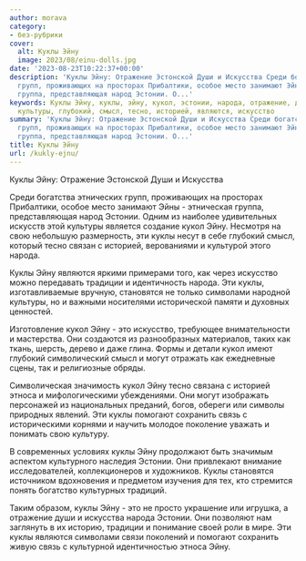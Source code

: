 ```yaml
---
author: morava
category:
- без-рубрики
cover:
  alt: Куклы Эйну
  image: 2023/08/einu-dolls.jpg
date: '2023-08-23T10:22:37+00:00'
description: 'Куклы Эйну: Отражение Эстонской Души и Искусства Среди богатства этнических
  групп, проживающих на просторах Прибалтики, особое место занимают Эйны \- этническая
  группа, представляющая народ Эстонии. О...'
keywords: Куклы Эйну, куклы, эйну, кукол, эстонии, народа, отражение, души, искусства,
  культуры, глубокий, смысл, тесно, историей, являются, искусство
summary: 'Куклы Эйну: Отражение Эстонской Души и Искусства Среди богатства этнических
  групп, проживающих на просторах Прибалтики, особое место занимают Эйны \- этническая
  группа, представляющая народ Эстонии. О...'
title: Куклы Эйну
url: /kukly-ejnu/
---
```


Куклы Эйну: Отражение Эстонской Души и Искусства

Среди богатства этнических групп, проживающих на просторах Прибалтики, особое место занимают Эйны \- этническая группа, представляющая народ Эстонии. Одним из наиболее удивительных искусств этой культуры является создание кукол Эйну. Несмотря на свою небольшую размерность, эти куклы несут в себе глубокий смысл, который тесно связан с историей, верованиями и культурой этого народа.

Куклы Эйну являются яркими примерами того, как через искусство можно передавать традиции и идентичность народа. Эти куклы, изготавливаемые вручную, становятся не только символами народной культуры, но и важными носителями исторической памяти и духовных ценностей.

Изготовление кукол Эйну \- это искусство, требующее внимательности и мастерства. Они создаются из разнообразных материалов, таких как ткань, шерсть, дерево и даже глина. Формы и детали кукол имеют глубокий символический смысл и могут отражать как ежедневные сцены, так и религиозные обряды.

Символическая значимость кукол Эйну тесно связана с историей этноса и мифологическими убеждениями. Они могут изображать персонажей из национальных преданий, богов, обереги или символы природных явлений. Эти куклы помогают сохранить связь с историческими корнями и научить молодое поколение уважать и понимать свою культуру.

В современных условиях куклы Эйну продолжают быть значимым аспектом культурного наследия Эстонии. Они привлекают внимание исследователей, коллекционеров и художников. Куклы становятся источником вдохновения и предметом изучения для тех, кто стремится понять богатство культурных традиций.

Таким образом, куклы Эйну \- это не просто украшение или игрушка, а отражение души и искусства народа Эстонии. Они позволяют нам заглянуть в их историю, традиции и понимание своей роли в мире. Эти куклы являются символами связи поколений и помогают сохранить живую связь с культурной идентичностью этноса Эйну.